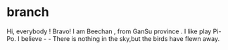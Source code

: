 # branch
Hi, everybody !
Bravo! I am Beechan , from GanSu province . 
I like play Pi-Po.
I believe - - There is nothing in the sky,but the birds have flewn away.
